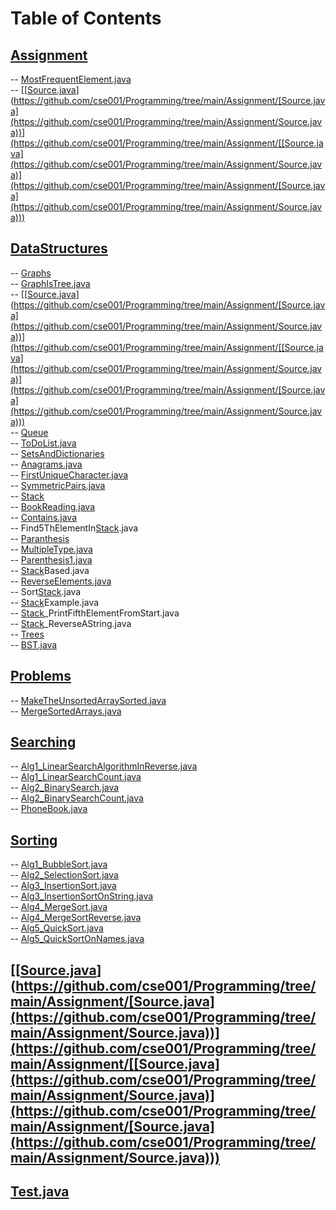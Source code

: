 # Table of Contents<br>
## [Assignment](https://github.com/cse001/Programming/tree/main/Assignment)<br>
   -- [MostFrequentElement.java](https://github.com/cse001/Programming/tree/main/Assignment/MostFrequentElement.java)<br>
   -- [[[Source.java](https://github.com/cse001/Programming/tree/main/Assignment/Source.java)](https://github.com/cse001/Programming/tree/main/Assignment/[Source.java](https://github.com/cse001/Programming/tree/main/Assignment/Source.java))](https://github.com/cse001/Programming/tree/main/Assignment/[[Source.java](https://github.com/cse001/Programming/tree/main/Assignment/Source.java)](https://github.com/cse001/Programming/tree/main/Assignment/[Source.java](https://github.com/cse001/Programming/tree/main/Assignment/Source.java)))<br>
## [DataStructures](https://github.com/cse001/Programming/tree/main/DataStructures)<br>
   -- [Graphs](https://github.com/cse001/Programming/tree/main/DataStructures/Graphs)<br>
      -- [GraphIsTree.java](https://github.com/cse001/Programming/tree/main/DataStructures/Graphs/GraphIsTree.java)<br>
      -- [[[Source.java](https://github.com/cse001/Programming/tree/main/Assignment/Source.java)](https://github.com/cse001/Programming/tree/main/Assignment/[Source.java](https://github.com/cse001/Programming/tree/main/Assignment/Source.java))](https://github.com/cse001/Programming/tree/main/Assignment/[[Source.java](https://github.com/cse001/Programming/tree/main/Assignment/Source.java)](https://github.com/cse001/Programming/tree/main/Assignment/[Source.java](https://github.com/cse001/Programming/tree/main/Assignment/Source.java)))<br>
   -- [Queue](https://github.com/cse001/Programming/tree/main/DataStructures/Queue)<br>
      -- [ToDoList.java](https://github.com/cse001/Programming/tree/main/DataStructures/Queue/ToDoList.java)<br>
   -- [SetsAndDictionaries](https://github.com/cse001/Programming/tree/main/DataStructures/SetsAndDictionaries)<br>
      -- [Anagrams.java](https://github.com/cse001/Programming/tree/main/DataStructures/SetsAndDictionaries/Anagrams.java)<br>
      -- [FirstUniqueCharacter.java](https://github.com/cse001/Programming/tree/main/DataStructures/SetsAndDictionaries/FirstUniqueCharacter.java)<br>
      -- [SymmetricPairs.java](https://github.com/cse001/Programming/tree/main/DataStructures/SetsAndDictionaries/SymmetricPairs.java)<br>
   -- [Stack](https://github.com/cse001/Programming/tree/main/DataStructures/Stack)<br>
      -- [BookReading.java](https://github.com/cse001/Programming/tree/main/DataStructures/Stack/BookReading.java)<br>
      -- [Contains.java](https://github.com/cse001/Programming/tree/main/DataStructures/Stack/Contains.java)<br>
      -- Find5ThElementIn[Stack](https://github.com/cse001/Programming/tree/main/DataStructures/Stack).java<br>
      -- [Paranthesis](https://github.com/cse001/Programming/tree/main/DataStructures/Stack/Paranthesis)<br>
         -- [MultipleType.java](https://github.com/cse001/Programming/tree/main/DataStructures/Stack/Paranthesis/MultipleType.java)<br>
         -- [Parenthesis1.java](https://github.com/cse001/Programming/tree/main/DataStructures/Stack/Paranthesis/Parenthesis1.java)<br>
         -- [Stack](https://github.com/cse001/Programming/tree/main/DataStructures/Stack)Based.java<br>
      -- [ReverseElements.java](https://github.com/cse001/Programming/tree/main/DataStructures/Stack/ReverseElements.java)<br>
      -- Sort[Stack](https://github.com/cse001/Programming/tree/main/DataStructures/Stack).java<br>
      -- [Stack](https://github.com/cse001/Programming/tree/main/DataStructures/Stack)Example.java<br>
      -- [Stack](https://github.com/cse001/Programming/tree/main/DataStructures/Stack)_PrintFifthElementFromStart.java<br>
      -- [Stack](https://github.com/cse001/Programming/tree/main/DataStructures/Stack)_ReverseAString.java<br>
   -- [Trees](https://github.com/cse001/Programming/tree/main/DataStructures/Trees)<br>
       -- [BST.java](https://github.com/cse001/Programming/tree/main/DataStructures/Trees/BST.java)<br>
## [Problems](https://github.com/cse001/Programming/tree/main/Problems)<br>
   -- [MakeTheUnsortedArraySorted.java](https://github.com/cse001/Programming/tree/main/Problems/MakeTheUnsortedArraySorted.java)<br>
   -- [MergeSortedArrays.java](https://github.com/cse001/Programming/tree/main/Problems/MergeSortedArrays.java)<br>
## [Searching](https://github.com/cse001/Programming/tree/main/Searching)<br>
   -- [Alg1_LinearSearchAlgorithmInReverse.java](https://github.com/cse001/Programming/tree/main/Searching/Alg1_LinearSearchAlgorithmInReverse.java)<br>
   -- [Alg1_LinearSearchCount.java](https://github.com/cse001/Programming/tree/main/Searching/Alg1_LinearSearchCount.java)<br>
   -- [Alg2_BinarySearch.java](https://github.com/cse001/Programming/tree/main/Searching/Alg2_BinarySearch.java)<br>
   -- [Alg2_BinarySearchCount.java](https://github.com/cse001/Programming/tree/main/Searching/Alg2_BinarySearchCount.java)<br>
   -- [PhoneBook.java](https://github.com/cse001/Programming/tree/main/Searching/PhoneBook.java)<br>
## [Sorting](https://github.com/cse001/Programming/tree/main/Sorting)<br>
   -- [Alg1_BubbleSort.java](https://github.com/cse001/Programming/tree/main/Sorting/Alg1_BubbleSort.java)<br>
   -- [Alg2_SelectionSort.java](https://github.com/cse001/Programming/tree/main/Sorting/Alg2_SelectionSort.java)<br>
   -- [Alg3_InsertionSort.java](https://github.com/cse001/Programming/tree/main/Sorting/Alg3_InsertionSort.java)<br>
   -- [Alg3_InsertionSortOnString.java](https://github.com/cse001/Programming/tree/main/Sorting/Alg3_InsertionSortOnString.java)<br>
   -- [Alg4_MergeSort.java](https://github.com/cse001/Programming/tree/main/Sorting/Alg4_MergeSort.java)<br>
   -- [Alg4_MergeSortReverse.java](https://github.com/cse001/Programming/tree/main/Sorting/Alg4_MergeSortReverse.java)<br>
   -- [Alg5_QuickSort.java](https://github.com/cse001/Programming/tree/main/Sorting/Alg5_QuickSort.java)<br>
   -- [Alg5_QuickSortOnNames.java](https://github.com/cse001/Programming/tree/main/Sorting/Alg5_QuickSortOnNames.java)<br>
## [[[Source.java](https://github.com/cse001/Programming/tree/main/Assignment/Source.java)](https://github.com/cse001/Programming/tree/main/Assignment/[Source.java](https://github.com/cse001/Programming/tree/main/Assignment/Source.java))](https://github.com/cse001/Programming/tree/main/Assignment/[[Source.java](https://github.com/cse001/Programming/tree/main/Assignment/Source.java)](https://github.com/cse001/Programming/tree/main/Assignment/[Source.java](https://github.com/cse001/Programming/tree/main/Assignment/Source.java)))<br>
## [Test.java](https://github.com/cse001/Programming/tree/main/Test.java)<br>
